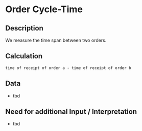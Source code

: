 # Order Cycle-Time

## Description
We measure the time span between two orders.

## Calculation
`time of receipt of order a - time of receipt of order b`

## Data
* tbd

## Need for additional Input / Interpretation
* tbd
